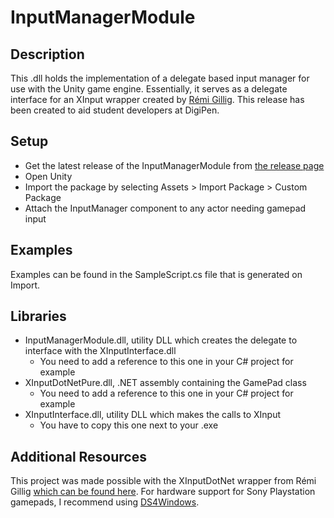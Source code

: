 # InputManagerModule
## Description
This .dll holds the implementation of a delegate based input manager for use with the Unity game engine. Essentially, it serves as a delegate interface for an XInput wrapper created by [Rémi Gillig](https://github.com/speps/XInputDotNet). This release has been created to aid student developers at DigiPen.

## Setup
- Get the latest release of the InputManagerModule from [the release page](/Releases)
- Open Unity
- Import the package by selecting Assets > Import Package > Custom Package
- Attach the InputManager component to any actor needing gamepad input

## Examples
Examples can be found in the SampleScript.cs file that is generated on Import.

## Libraries
- InputManagerModule.dll, utility DLL which creates the delegate to interface with the XInputInterface.dll
  - You need to add a reference to this one in your C# project for example
- XInputDotNetPure.dll, .NET assembly containing the GamePad class
  - You need to add a reference to this one in your C# project for example
- XInputInterface.dll, utility DLL which makes the calls to XInput
  - You have to copy this one next to your .exe

## Additional Resources
This project was made possible with the XInputDotNet wrapper from Rémi Gillig [which can be found here](https://github.com/speps/XInputDotNet).
For hardware support for Sony Playstation gamepads, I recommend using [DS4Windows](http://ds4windows.com/).